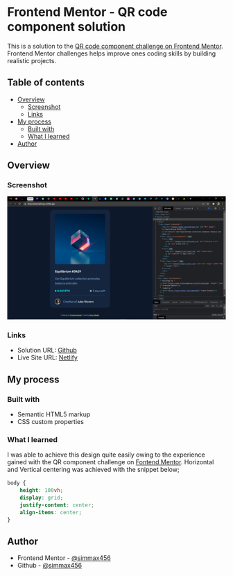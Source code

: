 # Frontend Mentor - QR code component solution

This is a solution to the [QR code component challenge on Frontend Mentor](https://www.frontendmentor.io/challenges/qr-code-component-iux_sIO_H). Frontend Mentor challenges helps improve ones coding skills by building realistic projects. 

## Table of contents

- [Overview](#overview)
  - [Screenshot](#screenshot)
  - [Links](#links)
- [My process](#my-process)
  - [Built with](#built-with)
  - [What I learned](#what-i-learned)
- [Author](#author)


## Overview

### Screenshot

![Screenshot](/images/Screenshot.png "This is a Screenshot of the solution.")

### Links

- Solution URL: [Github](https://www.github.com/simmax456/)
- Live Site URL: [Netlify](https://myqrcodecomponent.netlify.app/)

## My process

### Built with

- Semantic HTML5 markup
- CSS custom properties

### What I learned

I was able to achieve this design quite easily owing to the experience gained with the QR component challenge on [Fontend Mentor](https://www.frontendmentor.io). Horizontal and Vertical centering was achieved with the snippet below;

```css
body {
    height: 100vh;
    display: grid;
    justify-content: center;
    align-items: center;
}
```

## Author

- Frontend Mentor - [@simmax456](https://www.frontendmentor.io/profile/simmax456)
- Github - [@simmax456](https://www.github.com/simmax456/)
